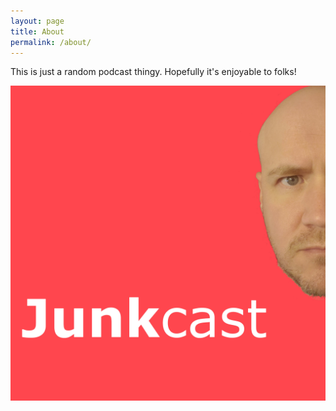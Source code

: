 ```yaml
---
layout: page
title: About
permalink: /about/
---
```


This is just a random podcast thingy.  Hopefully it's enjoyable to folks!

![logo](/images/junkcast-logo.jpg)
